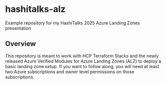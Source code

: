# hashitalks-alz

Example repository for my HashiTalks 2025 Azure Landing Zones presentation

## Overview

This repository is meant to work with HCP Terraform Stacks and the newly released Azure Verified Modules for Azure Landing Zones (ALZ) to deploy a basic landing zone setup. If you want to follow along, you will need at least two Azure subscriptions and owner level permissions on those subscriptions.
